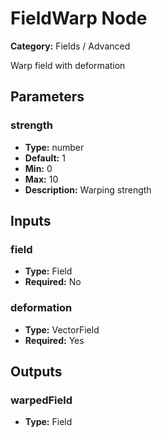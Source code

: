 
# FieldWarp Node

**Category:** Fields / Advanced

Warp field with deformation

## Parameters


### strength
- **Type:** number
- **Default:** 1
- **Min:** 0
- **Max:** 10
- **Description:** Warping strength


## Inputs


### field
- **Type:** Field
- **Required:** No



### deformation
- **Type:** VectorField
- **Required:** Yes



## Outputs


### warpedField
- **Type:** Field




